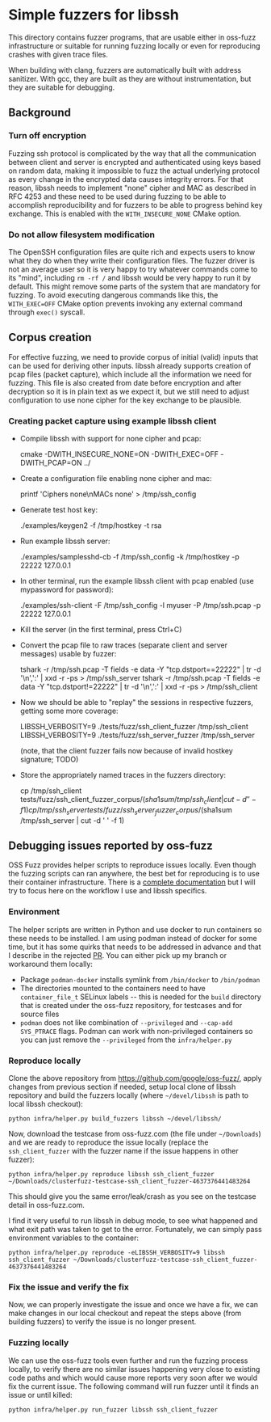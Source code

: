 # Simple fuzzers for libssh

This directory contains fuzzer programs, that are usable either in
oss-fuzz infrastructure or suitable for running fuzzing locally or
even for reproducing crashes with given trace files.

When building with clang, fuzzers are automatically built with address
sanitizer. With gcc, they are built as they are without instrumentation,
but they are suitable for debugging.

## Background

### Turn off encryption

Fuzzing ssh protocol is complicated by the way that all the communication
between client and server is encrypted and authenticated using keys based
on random data, making it impossible to fuzz the actual underlying protocol
as every change in the encrypted data causes integrity errors. For that reason,
libssh needs to implement "none" cipher and MAC as described in RFC 4253
and these need to be used during fuzzing to be able to accomplish
reproducibility and for fuzzers to be able to progress behind key exchange.
This is enabled with the `WITH_INSECURE_NONE` CMake option.

### Do not allow filesystem modification

The OpenSSH configuration files are quite rich and expects users to know what
they do when they write their configuration files. The fuzzer driver is not an
average user so it is very happy to try whatever commands come to its "mind",
including `rm -rf /` and libssh would be very happy to run it by default. This
might remove some parts of the system that are mandatory for fuzzing.
To avoid executing dangerous commands like this, the `WITH_EXEC=OFF` CMake
option prevents invoking any external command through `exec()` syscall.

## Corpus creation

For effective fuzzing, we need to provide corpus of initial (valid) inputs that
can be used for deriving other inputs. libssh already supports creation of pcap
files (packet capture), which include all the information we need for fuzzing.
This file is also created from date before encryption and after decryption so
it is in plain text as we expect it, but we still need to adjust configuration
to use none cipher for the key exchange to be plausible.

### Creating packet capture using example libssh client

 * Compile libssh with support for none cipher and pcap:

    cmake -DWITH_INSECURE_NONE=ON -DWITH_EXEC=OFF -DWITH_PCAP=ON ../

 * Create a configuration file enabling none cipher and mac:

    printf 'Ciphers none\nMACs none' > /tmp/ssh_config

 * Generate test host key:

    ./examples/keygen2 -f /tmp/hostkey -t rsa

 * Run example libssh server:

    ./examples/samplesshd-cb -f /tmp/ssh_config -k /tmp/hostkey -p 22222 127.0.0.1

 * In other terminal, run the example libssh client with pcap enabled (use mypassword for password):

    ./examples/ssh-client -F /tmp/ssh_config -l myuser -P /tmp/ssh.pcap -p 22222 127.0.0.1

 * Kill the server (in the first terminal, press Ctrl+C)

 * Convert the pcap file to raw traces (separate client and server messages) usable by fuzzer:

    tshark -r /tmp/ssh.pcap -T fields -e data -Y "tcp.dstport==22222" | tr -d '\n',':' | xxd -r -ps > /tmp/ssh_server
    tshark -r /tmp/ssh.pcap -T fields -e data -Y "tcp.dstport!=22222" | tr -d '\n',':' | xxd -r -ps > /tmp/ssh_client

 * Now we should be able to "replay" the sessions in respective fuzzers, getting some more coverage:

    LIBSSH_VERBOSITY=9 ./tests/fuzz/ssh_client_fuzzer /tmp/ssh_client
    LIBSSH_VERBOSITY=9 ./tests/fuzz/ssh_server_fuzzer /tmp/ssh_server

   (note, that the client fuzzer fails now because of invalid hostkey signature; TODO)

 * Store the appropriately named traces in the fuzzers directory:

    cp /tmp/ssh_client tests/fuzz/ssh_client_fuzzer_corpus/$(sha1sum /tmp/ssh_client | cut -d ' ' -f 1)
    cp /tmp/ssh_server tests/fuzz/ssh_server_fuzzer_corpus/$(sha1sum /tmp/ssh_server | cut -d ' ' -f 1)

## Debugging issues reported by oss-fuzz

OSS Fuzz provides helper scripts to reproduce issues locally. Even though the
fuzzing scripts can ran anywhere, the best bet for reproducing is to use
their container infrastructure. There is a
[complete documentation](https://google.github.io/oss-fuzz/advanced-topics/reproducing/)
but I will try to focus here on the workflow I use and libssh specifics.

### Environment

The helper scripts are written in Python and use docker to run containers
so these needs to be installed. I am using podman instead of docker for
some time, but it has some quirks that needs to be addressed in advance
and that I describe in the rejected [PR](https://github.com/google/oss-fuzz/pull/4774).
You can either pick up my branch or workaround them locally:

 * Package `podman-docker` installs symlink from `/bin/docker` to `/bin/podman`
 * The directories mounted to the containers need to have `container_file_t`
   SELinux labels -- this is needed for the `build` directory that is created
   under the oss-fuzz repository, for testcases and for source files
 * `podman` does not like combination of `--privileged` and
   `--cap-add SYS_PTRACE` flags. Podman can work with non-privileged containers
   so you can just remove the `--privileged` from the `infra/helper.py`

### Reproduce locally

Clone the above repository from https://github.com/google/oss-fuzz/, apply
changes from previous section if needed, setup local clone of libssh repository
and build the fuzzers locally (where `~/devel/libssh` is path to local libssh
checkout):

    python infra/helper.py build_fuzzers libssh ~/devel/libssh/

Now, download the testcase from oss-fuzz.com (the file under `~/Downloads`)
and we are ready to reproduce the issue locally (replace the `ssh_client_fuzzer`
with the fuzzer name if the issue happens in other fuzzer):

    python infra/helper.py reproduce libssh ssh_client_fuzzer ~/Downloads/clusterfuzz-testcase-ssh_client_fuzzer-4637376441483264

This should give you the same error/leak/crash as you see on the testcase
detail in oss-fuzz.com.

I find it very useful to run libssh in debug mode, to see what happened and
what exit path was taken to get to the error. Fortunately, we can simply
pass environment variables to the container:

    python infra/helper.py reproduce -eLIBSSH_VERBOSITY=9 libssh ssh_client_fuzzer ~/Downloads/clusterfuzz-testcase-ssh_client_fuzzer-4637376441483264

### Fix the issue and verify the fix

Now, we can properly investigate the issue and once we have a fix, we can
make changes in our local checkout and repeat the steps above (from building
fuzzers) to verify the issue is no longer present.

### Fuzzing locally

We can use the oss-fuzz tools even further and run the fuzzing process
locally, to verify there are no similar issues happening very close to
existing code paths and which would cause more reports very soon after
we would fix the current issue. The following command will run fuzzer
until it finds an issue or until killed:

    python infra/helper.py run_fuzzer libssh ssh_client_fuzzer
